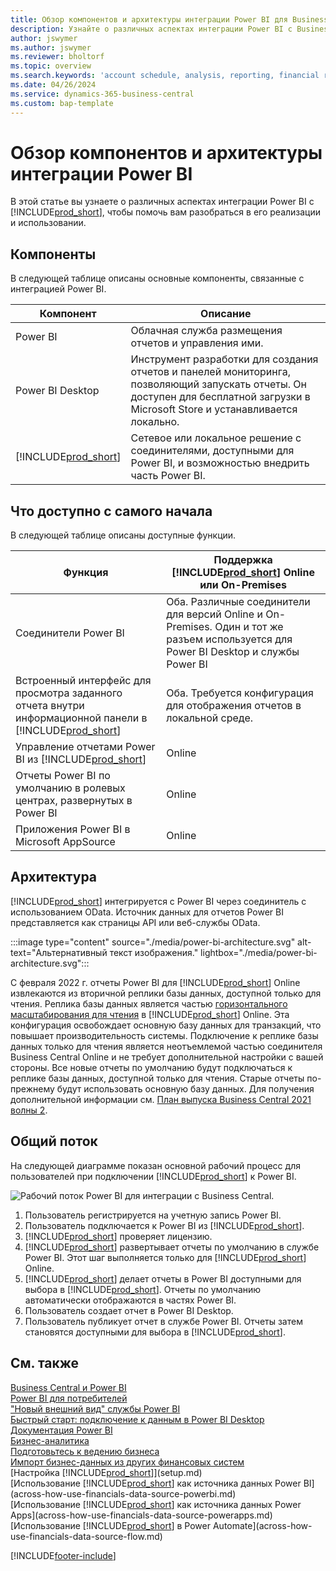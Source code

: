 ```yaml
---
title: Обзор компонентов и архитектуры интеграции Power BI для Business Central | Документация Майкрософт
description: Узнайте о различных аспектах интеграции Power BI с Business Central.
author: jswymer
ms.author: jswymer
ms.reviewer: bholtorf
ms.topic: overview
ms.search.keywords: 'account schedule, analysis, reporting, financial report, business intelligence, KPI'
ms.date: 04/26/2024
ms.service: dynamics-365-business-central
ms.custom: bap-template
---
```

# <a name="power-bi-integration-component-and-architecture-overview"></a>Обзор компонентов и архитектуры интеграции Power BI

В этой статье вы узнаете о различных аспектах интеграции Power BI с [!INCLUDE[prod_short](includes/prod_short.md)], чтобы помочь вам разобраться в его реализации и использовании.

## <a name="components"></a>Компоненты

В следующей таблице описаны основные компоненты, связанные с интеграцией Power BI.

|Компонент|Описание|
|---------|-----------|
|Power BI|Облачная служба размещения отчетов и управления ими.|
|Power BI Desktop|Инструмент разработки для создания отчетов и панелей мониторинга, позволяющий запускать отчеты. Он доступен для бесплатной загрузки в Microsoft Store и устанавливается локально.|
|[!INCLUDE[prod_short](includes/prod_short.md)]|Сетевое или локальное решение с соединителями, доступными для Power BI, и возможностью внедрить часть Power BI.|

## <a name="whats-available-from-the-start"></a>Что доступно с самого начала

В следующей таблице описаны доступные функции.

|Функция|Поддержка [!INCLUDE[prod_short](includes/prod_short.md)] Online или On-Premises|
|-------|---------------------|
|Соединители Power BI|Оба. Различные соединители для версий Online и On-Premises. Один и тот же разъем используется для Power BI Desktop и службы Power BI |
|Встроенный интерфейс для просмотра заданного отчета внутри информационной панели в [!INCLUDE[prod_short](includes/prod_short.md)]|Оба. Требуется конфигурация для отображения отчетов в локальной среде.|
|Управление отчетами Power BI из [!INCLUDE[prod_short](includes/prod_short.md)]|Online|
|Отчеты Power BI по умолчанию в ролевых центрах, развернутых в Power BI|Online|
|Приложения Power BI в Microsoft AppSource|Online|

## <a name="architecture"></a>Архитектура

[!INCLUDE[prod_short](includes/prod_short.md)] интегрируется с Power BI через соединитель с использованием OData. Источник данных для отчетов Power BI представляется как страницы API или веб-службы OData.

:::image type="content" source="./media/power-bi-architecture.svg" alt-text="Альтернативный текст изображения." lightbox="./media/power-bi-architecture.svg":::

С февраля 2022 г. отчеты Power BI для [!INCLUDE[prod_short](includes/prod_short.md)] Online извлекаются из вторичной реплики базы данных, доступной только для чтения. Реплика базы данных является частью [горизонтального масштабирования для чтения](/dynamics365/business-central/dev-itpro/administration/database-read-scale-out-overview) в [!INCLUDE[prod_short](includes/prod_short.md)] Online. Эта конфигурация освобождает основную базу данных для транзакций, что повышает производительность системы. Подключение к реплике базы данных только для чтения является неотъемлемой частью соединителя Business Central Online и не требует дополнительной настройки с вашей стороны. Все новые отчеты по умолчанию будут подключаться к реплике базы данных, доступной только для чтения. Старые отчеты по-прежнему будут использовать основную базу данных. Для получения дополнительной информации см. [План выпуска Business Central 2021 волны 2](/dynamics365-release-plan/2021wave2/smb/dynamics365-business-central/use-secondary-read-only-database-power-bi-reporting).

## <a name="general-flow"></a>Общий поток

На следующей диаграмме показан основной рабочий процесс для пользователей при подключении [!INCLUDE[prod_short](includes/prod_short.md)] к Power BI.

![Рабочий поток Power BI для интеграции с Business Central.](./media/power-bi-flow-v2.svg)

1. Пользователь регистрируется на учетную запись Power BI.
2. Пользователь подключается к Power BI из [!INCLUDE[prod_short](includes/prod_short.md)].
3. [!INCLUDE[prod_short](includes/prod_short.md)] проверяет лицензию.
4. [!INCLUDE[prod_short](includes/prod_short.md)] развертывает отчеты по умолчанию в службе Power BI. Этот шаг выполняется только для [!INCLUDE[prod_short](includes/prod_short.md)] Online.
5. [!INCLUDE[prod_short](includes/prod_short.md)] делает отчеты в Power BI доступными для выбора в [!INCLUDE[prod_short](includes/prod_short.md)]. Отчеты по умолчанию автоматически отображаются в частях Power BI.
6. Пользователь создает отчет в Power BI Desktop.
7. Пользователь публикует отчет в службе Power BI. Отчеты затем становятся доступными для выбора в [!INCLUDE[prod_short](includes/prod_short.md)].

## <a name="see-also"></a>См. также

[Business Central и Power BI](admin-powerbi.md)  
[Power BI для потребителей](/power-bi/consumer/end-user-consumer)  
["Новый внешний вид" службы Power BI](/power-bi/service-new-look)  
[Быстрый старт: подключение к данным в Power BI Desktop](/power-bi/desktop-quickstart-connect-to-data)  
[Документация Power BI](/power-bi/)  
[Бизнес-аналитика](bi.md)  
[Подготовьтесь к ведению бизнеса](ui-get-ready-business.md)  
[Импорт бизнес-данных из других финансовых систем](across-import-data-configuration-packages.md)  
[Настройка [!INCLUDE[prod_short](includes/prod_short.md)]](setup.md)  
[Использование [!INCLUDE[prod_short](includes/prod_short.md)] как источника данных Power BI](across-how-use-financials-data-source-powerbi.md)  
[Использование [!INCLUDE[prod_short](includes/prod_short.md)] как источника данных Power Apps](across-how-use-financials-data-source-powerapps.md)  
[Использование [!INCLUDE[prod_short](includes/prod_short.md)] в Power Automate](across-how-use-financials-data-source-flow.md)  


[!INCLUDE[footer-include](includes/footer-banner.md)]
